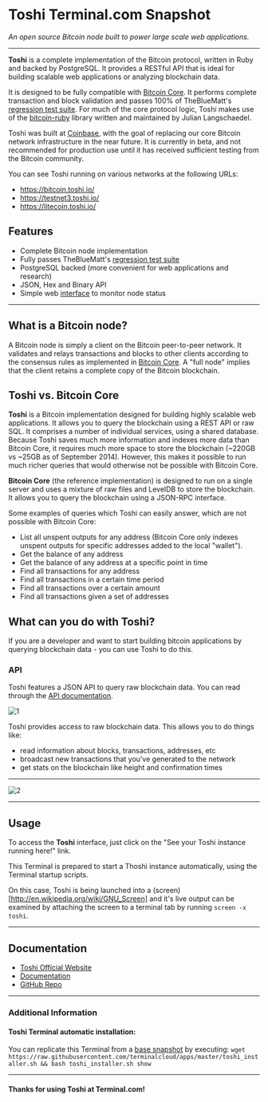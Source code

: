 # **Toshi** Terminal.com Snapshot
*An open source Bitcoin node built to power large scale web applications.*

---

**Toshi** is a complete implementation of the Bitcoin protocol, written in Ruby and backed by PostgreSQL. It provides a RESTful API that is ideal for building scalable web applications or analyzing blockchain data.

It  is designed to be fully compatible with [Bitcoin Core](https://github.com/bitcoin/bitcoin).
It performs complete transaction and block validation and passes 100% of TheBlueMatt's
[regression test suite](https://github.com/TheBlueMatt/test-scripts).
For much of the core protocol logic, Toshi makes use of the [bitcoin-ruby](https://github.com/lian/bitcoin-ruby)
library written and maintained by Julian Langschaedel.

Toshi was built at [Coinbase](https://coinbase.com), with the goal of replacing
our core Bitcoin network infrastructure in the near future. It is currently in beta,
and not recommended for production use until it has received sufficient testing
from the Bitcoin community.

You can see Toshi running on various networks at the following URLs:

* https://bitcoin.toshi.io/
* https://testnet3.toshi.io/
* https://litecoin.toshi.io/

## Features

 * Complete Bitcoin node implementation
 * Fully passes TheBlueMatt's [regression test suite](https://github.com/TheBlueMatt/test-scripts)
 * PostgreSQL backed (more convenient for web applications and research)
 * JSON, Hex and Binary API
 * Simple web [interface](https://bitcoin.toshi.io) to monitor node status

---

## What is a Bitcoin node?

A Bitcoin node is simply a client on the Bitcoin peer-to-peer network. It validates and relays transactions and blocks to other clients according to the consensus rules as implemented in [Bitcoin Core](https://github.com/bitcoin/bitcoin). A "full node" implies that the client retains a complete copy of the Bitcoin blockchain.


## Toshi vs. Bitcoin Core

**Toshi** is a Bitcoin implementation designed for building highly scalable web applications. It allows you to query the blockchain using a REST API or raw SQL. It comprises a number of individual services, using a shared database. Because Toshi saves much more information and indexes more data than Bitcoin Core, it requires much more space to store the blockchain (~220GB vs ~25GB as of September 2014). However, this makes it possible to run much richer queries that would otherwise not be possible with Bitcoin Core.

**Bitcoin Core** (the reference implementation) is designed to run on a single server and uses a mixture of raw files and LevelDB to store the blockchain. It allows you to query the blockchain using a JSON-RPC interface.

Some examples of queries which Toshi can easily answer, which are not possible with Bitcoin Core:

* List all unspent outputs for any address (Bitcoin Core only indexes unspent outputs for specific addresses added to the local "wallet").
* Get the balance of any address
* Get the balance of any address at a specific point in time
* Find all transactions for any address
* Find all transactions in a certain time period
* Find all transactions over a certain amount
* Find all transactions given a set of addresses


## What can you do with Toshi?

If you are a developer and want to start building bitcoin applications by querying blockchain data - you can use Toshi to do this.

### API
Toshi features a JSON API to query raw blockchain data.  You can read through the [API documentation](https://toshi.io/docs/).

![1](http://media.tumblr.com/8207cefbe1b6f1cdbccf5a448058475b/tumblr_inline_nc09ngpoLk1qh22ec.png)

Toshi provides access to raw blockchain data.  This allows you to do things like:
- read information about blocks, transactions, addresses, etc
- broadcast new transactions that you’ve generated to the network
- get stats on the blockchain like height and confirmation times


---

![2](http://media.tumblr.com/2f724007f796976d28a80c01cdc23cf7/tumblr_inline_nc09k9Uk791qh22ec.png)

---

## Usage

To access the **Toshi** interface, just click on the "See your Toshi instance running here!" link.

This Terminal is prepared to start a Thoshi instance automatically, using the Terminal startup scripts.

On this case, Toshi is being launched into a (screen)[http://en.wikipedia.org/wiki/GNU_Screen] and it's live output can be examined by attaching the screen to a terminal tab by running `screen -x toshi`.


---

## Documentation
- [Toshi Official Website](https://toshi.io/)
- [Documentation](https://toshi.io/docs/)
- [GitHub Repo](https://github.com/coinbase/toshi)

---

### Additional Information

#### Toshi Terminal automatic installation:
You can replicate this Terminal from a [base snapshot](https://www.terminal.com/tiny/FzpHiTXG1K) by executing:
`wget https://raw.githubusercontent.com/terminalcloud/apps/master/toshi_installer.sh && bash toshi_installer.sh show`


---

#### Thanks for using Toshi at Terminal.com!

